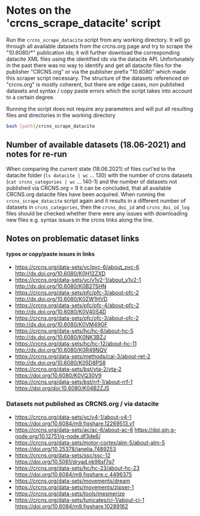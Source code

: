 # Notes on the 'crcns_scrape_datacite' script

Run the `crcns_scrape_datacite` script from any working directory. It will go through all 
available datasets from the crcns.org page and try to scrape the "10.6080/*" publication 
ids; it will further download the corresponding datacite XML files using the identified
ids via the datacite API.
Unfortunately in the past there was no way to identify and get all datacite files
for the publisher "CRCNS.org" or via the publisher prefix "10.6080" which made this
scraper script necessary.
The structure of the datasets referenced on "crcns.org" is mostly coherent, but there
are edge cases, non published datasets and syntax / copy paste errors which the script
takes into account to a certain degree.

Running the script does not require any parameters and will put all resulting files and 
directories in the working directory
```bash
bash [path]/crcns_scrape_datacite
```

## Number of available datasets (18.06-2021) and notes for re-run
When comparing the current state (18.06.2021) of files curl'ed to the datacite folder 
(`ls datacite | wc` ... 130) with the number of crcns datasets (`cat crcns_categories | wc` ... 140-1) 
and the number of datasets not published via CRCNS.org = 9 it can be concluded, that all 
available CRCNS.org datacite files have been acquired.
When running the `crcns_scrape_datacite` script again and it results in a different number 
of datasets in `crcns_categories`, then the `crcns_doi_id` and `crcns_doi_id_log` files 
should be checked whether there were any issues with downloading new files 
e.g. syntax issues in the crcns links along the line.


## Notes on problematic dataset links
#### typos or copy/paste issues in links
- https://crcns.org/data-sets/vc/pvc-6/about_pvc-6            http://dx.doi.org/10.6080/K0H12ZXD
- https://crcns.org/data-sets/vc/v1v2-1/about_v1v2-1          http://dx.doi.org/10.6080/K0B27SHN
- https://crcns.org/data-sets/pfc/pfc-3/about-pfc-2           http://dx.doi.org/10.6080/K0ZW1HVD
- https://crcns.org/data-sets/pfc/pfc-4/about-pfc-2           http://dx.doi.org/10.6080/K0V40S4D
- https://crcns.org/data-sets/ofc/ofc-3/about-ofc-2           http://dx.doi.org/10.6080/K0VM49GF
- https://crcns.org/data-sets/hc/hc-6/about-hc-5              http://dx.doi.org/10.6080/K0NK3BZJ
- https://crcns.org/data-sets/hc/hc-12/about-hc-11            http://dx.doi.org/10.6080/K0R49NQV
- https://crcns.org/data-sets/methods/cai-3/about-ret-2       http://dx.doi.org/10.6080/K05D8PS8
- https://crcns.org/data-sets/bst/vta-2/vta-2                 https://doi.org/10.6080/K0VQ30V9
- https://crcns.org/data-sets/bst/rrf-1/about-rrf-1           https://doi.org/doi:10.6080/K04B2ZJ5

### Datasets not published as CRCNS.org / via datacite
- https://crcns.org/data-sets/vc/v4-1/about-v4-1      https://doi.org/10.6084/m9.figshare.12269513.v1
- https://crcns.org/data-sets/ac/ac-6/about-ac-6      https://doi.gin.g-node.org/10.12751/g-node.df3de6/
- https://crcns.org/data-sets/motor-cortex/alm-5/about-alm-5  https://doi.org/10.25378/janelia.7489253
- https://crcns.org/data-sets/ssc/ssc-12              https://doi.org/10.5061/dryad.nk98sf7q7
- https://crcns.org/data-sets/hc/hc-23/about-hc-23    https://doi.org/10.6084/m9.figshare.c.4496375
- https://crcns.org/data-sets/movements/dream
- https://crcns.org/data-sets/movements/zipser-1
- https://crcns.org/data-sets/tools/mesmerize
- https://crcns.org/data-sets/tunicates/ci-1/about-ci-1   https://doi.org/10.6084/m9.figshare.10289162
